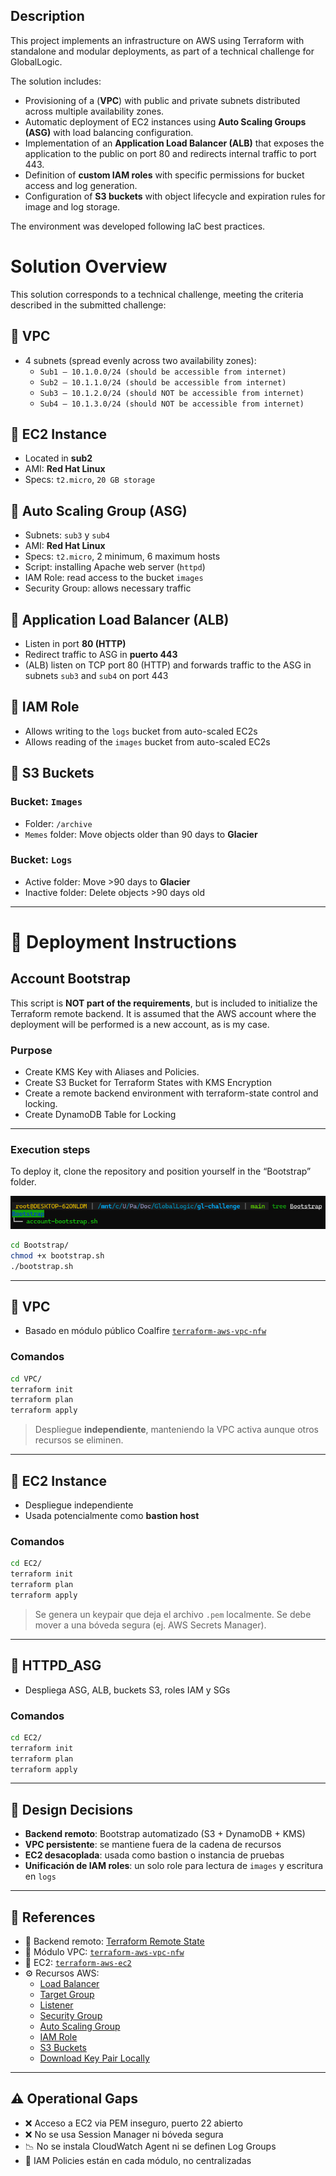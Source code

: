 ## Description

This project implements an infrastructure on AWS using Terraform with standalone and modular deployments, as part of a technical challenge for GlobalLogic.

The solution includes:

- Provisioning of a (**VPC**) with public and private subnets distributed across multiple availability zones.
- Automatic deployment of EC2 instances using **Auto Scaling Groups (ASG)** with load balancing configuration.
- Implementation of an **Application Load Balancer (ALB)** that exposes the application to the public on port 80 and redirects internal traffic to port 443.
- Definition of **custom IAM roles** with specific permissions for bucket access and log generation.
- Configuration of **S3 buckets** with object lifecycle and expiration rules for image and log storage.

The environment was developed following IaC best practices.


# Solution Overview

This solution corresponds to a technical challenge, meeting the criteria described in the submitted challenge:

## 🔷 VPC

- 4 subnets (spread evenly across two availability zones):
  - `Sub1 – 10.1.0.0/24 (should be accessible from internet)`
  - `Sub2 – 10.1.1.0/24 (should be accessible from internet)`
  - `Sub3 – 10.1.2.0/24 (should NOT be accessible from internet)`
  - `Sub4 – 10.1.3.0/24 (should NOT be accessible from internet)`

## 🔷 EC2 Instance

- Located in **sub2**
- AMI: **Red Hat Linux**
- Specs: `t2.micro`, `20 GB storage`

## 🔷 Auto Scaling Group (ASG)

- Subnets: `sub3` y `sub4`
- AMI: **Red Hat Linux**
- Specs: `t2.micro`, 2 minimum, 6 maximum hosts
- Script: installing Apache web server (`httpd`)
- IAM Role: read access to the bucket `images`
- Security Group: allows necessary traffic

## 🔷 Application Load Balancer (ALB)

- Listen in port **80 (HTTP)**
- Redirect traffic to ASG in **puerto 443**
- (ALB) listen on TCP port 80 (HTTP) and forwards traffic to the ASG in subnets  `sub3` and `sub4` on port 443 


## 🔷 IAM Role

- Allows writing to the `logs` bucket from auto-scaled EC2s
- Allows reading of the `images` bucket from auto-scaled EC2s

## 🔷 S3 Buckets

### Bucket: `Images`
- Folder: `/archive`
- `Memes` folder: Move objects older than 90 days to **Glacier**

### Bucket: `Logs`
- Active folder: Move >90 days to **Glacier**
- Inactive folder: Delete objects >90 days old

---

# 🚀 Deployment Instructions

## Account Bootstrap

This script is **NOT part of the requirements**, but is included to initialize the Terraform remote backend. It is assumed that the AWS account where the deployment will be performed is a new account, as is my case.


### Purpose

- Create KMS Key with Aliases and Policies.
- Create S3 Bucket for Terraform States with KMS Encryption
- Create a remote backend environment with terraform-state control and locking.
- Create DynamoDB Table for Locking

---

### Execution steps

To deploy it, clone the repository and position yourself in the “Bootstrap” folder.

![Bootstrap folder](Docs/Assets/folder_bootstrap.png)

```bash
cd Bootstrap/
chmod +x bootstrap.sh
./bootstrap.sh
```

---

## 🧪 VPC

- Basado en módulo público Coalfire [`terraform-aws-vpc-nfw`](https://github.com/Coalfire-CF/terraform-aws-vpc-nfw)

### Comandos

```bash
cd VPC/
terraform init
terraform plan
terraform apply
```

> Despliegue **independiente**, manteniendo la VPC activa aunque otros recursos se eliminen.

---

## 🧪 EC2 Instance

- Despliegue independiente
- Usada potencialmente como **bastion host**

### Comandos

```bash
cd EC2/
terraform init
terraform plan
terraform apply
```

> Se genera un keypair que deja el archivo `.pem` localmente. Se debe mover a una bóveda segura (ej. AWS Secrets Manager).

---

## 🧪 HTTPD_ASG

- Despliega ASG, ALB, buckets S3, roles IAM y SGs

### Comandos

```bash
cd EC2/
terraform init
terraform plan
terraform apply
```

---

## 🎯 Design Decisions

- **Backend remoto**: Bootstrap automatizado (S3 + DynamoDB + KMS)
- **VPC persistente**: se mantiene fuera de la cadena de recursos
- **EC2 desacoplada**: usada como bastion o instancia de pruebas
- **Unificación de IAM roles**: un solo role para lectura de `images` y escritura en `logs`

---

## 🔗 References

- 🧩 Backend remoto: [Terraform Remote State](https://developer.hashicorp.com/terraform/language/state/remote)
- 🧩 Módulo VPC: [`terraform-aws-vpc-nfw`](https://github.com/Coalfire-CF/terraform-aws-vpc-nfw)
- 🧩 EC2: [`terraform-aws-ec2`](https://github.com/Coalfire-CF/terraform-aws-ec2)
- ⚙️ Recursos AWS:
  - [Load Balancer](https://registry.terraform.io/providers/hashicorp/aws/latest/docs/resources/lb)
  - [Target Group](https://registry.terraform.io/providers/hashicorp/aws/latest/docs/resources/lb_target_group)
  - [Listener](https://registry.terraform.io/providers/hashicorp/aws/latest/docs/resources/lb_listener)
  - [Security Group](https://registry.terraform.io/providers/hashicorp/aws/latest/docs/resources/security_group)
  - [Auto Scaling Group](https://registry.terraform.io/providers/hashicorp/aws/latest/docs/resources/autoscaling_group)
  - [IAM Role](https://registry.terraform.io/providers/hashicorp/aws/latest/docs/resources/iam_role)
  - [S3 Buckets](https://registry.terraform.io/providers/hashicorp/aws/latest/docs/resources/s3_bucket)
  - [Download Key Pair Locally](https://stackoverflow.com/questions/67389324/create-a-key-pair-and-download-the-pem-file-with-terraform-aws)

---

## ⚠️ Operational Gaps

- ❌ Acceso a EC2 via PEM inseguro, puerto 22 abierto
- ❌ No se usa Session Manager ni bóveda segura
- 📉 No se instala CloudWatch Agent ni se definen Log Groups
- 🔐 IAM Policies están en cada módulo, no centralizadas